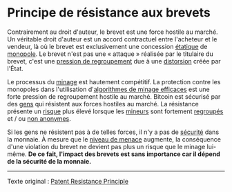 Principe de résistance aux brevets
==================================

Contrairement au droit d'auteur, le brevet est une force hostile au marché. Un véritable droit d'auteur est un accord contractuel entre l'acheteur et le vendeur, là où le brevet est exclusivement une concession [étatique](ch101-glossary.md#état) de [monopole](https://mises.org/library/man-economy-and-state-power-and-market/html/p/1075). Le brevet n'est pas une « attaque » réalisée par le titulaire du brevet, c'est une [pression de regroupement](ch039-pooling-pressure-risk.md) due à une [distorsion](ch101-glossary.md#distorsion) créée par l'État.

Le processus du [minage](ch101-glossary.md#mine) est hautement compétitif. La protection contre les monopoles dans l'utilisation d'[algorithmes de minage efficaces](https://www.asicboost.com/patent) est une forte pression de regroupement hostile au marché. Bitcoin est sécurisé par des [gens](ch101-glossary.md#gens) qui résistent aux forces hostiles au marché. La résistance présente un [risque](ch016-risk-sharing-principle.md) plus élevé lorsque les [mineurs](ch101-glossary.md#mineur) sont fortement [regroupés](ch101-glossary.md#regroupement) et / ou [non anonymes](ch023-public-data-principle.md).

Si les gens ne résistent pas à de telles forces, il n'y a pas de [sécurité](ch035-qualitative-security-model.md) dans la monnaie. À mesure que le [niveau de menace](ch033-threat-level-paradox.md) augmente, la conséquence d'une violation du brevet ne devient pas plus un risque que le minage lui-même. **De ce fait, l'impact des brevets est sans importance car il dépend de la sécurité de la monnaie.**

---

Texte original : [Patent Resistance Principle](https://github.com/libbitcoin/libbitcoin-system/wiki/Patent-Resistance-Principle)